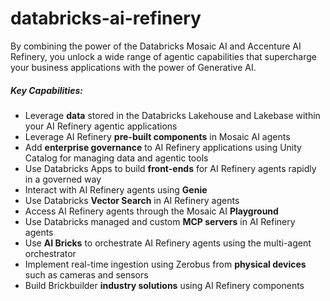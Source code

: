 # databricks-ai-refinery

By combining the power of the Databricks Mosaic AI and Accenture AI Refinery, 
you unlock a wide range of agentic capabilities that supercharge your business applications with the power of Generative AI.

##### Key Capabilities:

- Leverage **data** stored in the Databricks Lakehouse and Lakebase within your AI Refinery agentic applications
- Leverage AI Refinery **pre-built components** in Mosaic AI agents
- Add **enterprise governance** to AI Refinery applications using Unity Catalog for managing data and agentic tools
- Use Databricks Apps to build **front-ends** for AI Refinery agents rapidly in a governed way
- Interact with AI Refinery agents using **Genie**
- Use Databricks **Vector Search** in AI Refinery agents
- Access AI Refinery agents through the Mosaic AI **Playground**
- Use Databricks managed and custom **MCP servers** in AI Refinery agents 
- Use **AI Bricks** to orchestrate AI Refinery agents using the multi-agent orchestrator
- Implement real-time ingestion using Zerobus from **physical devices** such as cameras and sensors
- Build Brickbuilder **industry solutions** using AI Refinery components